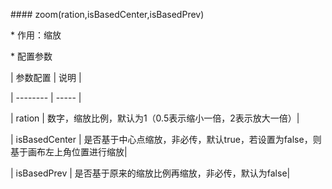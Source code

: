 

\#\#\#\# zoom\(ration,isBasedCenter,isBasedPrev\)

\* 作用：缩放

\* 配置参数

\| 参数配置        \|  说明   \|

\| --------   \| -----  \|

\| ration     \| 数字，缩放比例，默认为1（0.5表示缩小一倍，2表示放大一倍）\|

\| isBasedCenter     \| 是否基于中心点缩放，非必传，默认true，若设置为false，则基于画布左上角位置进行缩放\|

\| isBasedPrev     \| 是否基于原来的缩放比例再缩放，非必传，默认为false\|


